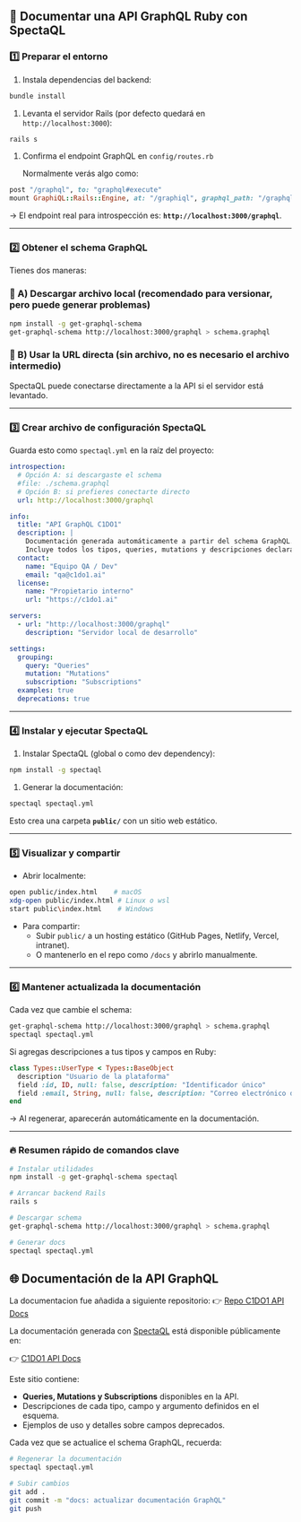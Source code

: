 ## 🚀 Documentar una API GraphQL Ruby con SpectaQL

### 1️⃣ Preparar el entorno

1. Instala dependencias del backend:

```bash
bundle install
```

1. Levanta el servidor Rails (por defecto quedará en `http://localhost:3000`):

```bash
rails s
```

1. Confirma el endpoint GraphQL en `config/routes.rb`
    
    Normalmente verás algo como:
    

```ruby
post "/graphql", to: "graphql#execute"
mount GraphiQL::Rails::Engine, at: "/graphiql", graphql_path: "/graphql"
```

→ El endpoint real para introspección es: **`http://localhost:3000/graphql`**.

---

### 2️⃣ Obtener el schema GraphQL

Tienes dos maneras:

### 🔹 A) Descargar archivo local (recomendado para versionar, pero puede generar problemas)

```bash
npm install -g get-graphql-schema
get-graphql-schema http://localhost:3000/graphql > schema.graphql
```

### 🔹 B) Usar la URL directa (sin archivo, no es necesario el archivo intermedio)

SpectaQL puede conectarse directamente a la API si el servidor está levantado.

---

### 3️⃣ Crear archivo de configuración SpectaQL

Guarda esto como `spectaql.yml` en la raíz del proyecto:

```yaml
introspection:
  # Opción A: si descargaste el schema
  #file: ./schema.graphql
  # Opción B: si prefieres conectarte directo
  url: http://localhost:3000/graphql

info:
  title: "API GraphQL C1DO1"
  description: |
    Documentación generada automáticamente a partir del schema GraphQL.
    Incluye todos los tipos, queries, mutations y descripciones declaradas en el backend.
  contact:
    name: "Equipo QA / Dev"
    email: "qa@c1do1.ai"
  license:
    name: "Propietario interno"
    url: "https://c1do1.ai"

servers:
  - url: "http://localhost:3000/graphql"
    description: "Servidor local de desarrollo"

settings:
  grouping:
    query: "Queries"
    mutation: "Mutations"
    subscription: "Subscriptions"
  examples: true
  deprecations: true
```

---

### 4️⃣ Instalar y ejecutar SpectaQL

1. Instalar SpectaQL (global o como dev dependency):

```bash
npm install -g spectaql
```

1. Generar la documentación:

```bash
spectaql spectaql.yml
```

Esto crea una carpeta **`public/`** con un sitio web estático.

---

### 5️⃣ Visualizar y compartir

- Abrir localmente:

```bash
open public/index.html    # macOS
xdg-open public/index.html # Linux o wsl
start public\index.html    # Windows
```

- Para compartir:
    - Subir `public/` a un hosting estático (GitHub Pages, Netlify, Vercel, intranet).
    - O mantenerlo en el repo como `/docs` y abrirlo manualmente.

---

### 6️⃣ Mantener actualizada la documentación

Cada vez que cambie el schema:

```bash
get-graphql-schema http://localhost:3000/graphql > schema.graphql
spectaql spectaql.yml
```

Si agregas descripciones a tus tipos y campos en Ruby:

```ruby
class Types::UserType < Types::BaseObject
  description "Usuario de la plataforma"
  field :id, ID, null: false, description: "Identificador único"
  field :email, String, null: false, description: "Correo electrónico del usuario"
end
```

→ Al regenerar, aparecerán automáticamente en la documentación.

---

### 🔥 Resumen rápido de comandos clave

```bash
# Instalar utilidades
npm install -g get-graphql-schema spectaql

# Arrancar backend Rails
rails s

# Descargar schema
get-graphql-schema http://localhost:3000/graphql > schema.graphql

# Generar docs
spectaql spectaql.yml
```

## 🌐 Documentación de la API GraphQL

La documentacion fue añadida a siguiente repositorio:
👉 [Repo C1DO1 API Docs](https://loquacious-kashata-c6d947.netlify.app/)

La documentación generada con [SpectaQL](https://github.com/anvilco/spectaql) está disponible públicamente en:

👉 [C1DO1 API Docs](https://c1do1-api-docs.netlify.app/)

Este sitio contiene:

- **Queries, Mutations y Subscriptions** disponibles en la API.
- Descripciones de cada tipo, campo y argumento definidos en el esquema.
- Ejemplos de uso y detalles sobre campos deprecados.

Cada vez que se actualice el schema GraphQL, recuerda:

```bash
# Regenerar la documentación
spectaql spectaql.yml

# Subir cambios
git add .
git commit -m "docs: actualizar documentación GraphQL"
git push
```